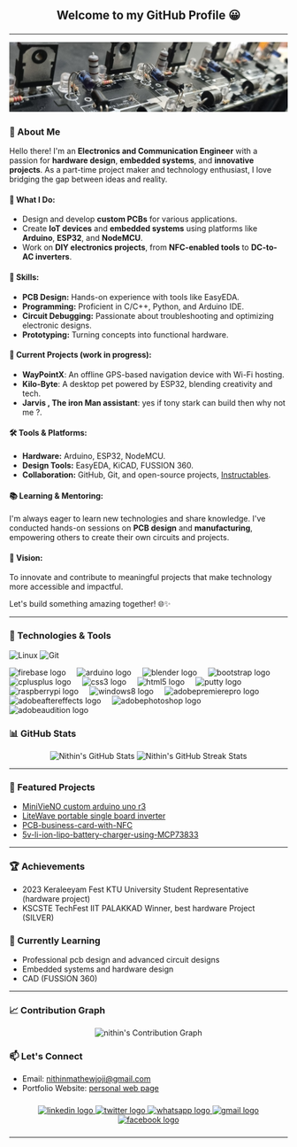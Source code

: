 ## <p align="center"> Welcome to my GitHub Profile 😀 </p>

---

![Nithin's GitHub Banner](1716477666405.jpg)

### 👋 About Me  

Hello there! I'm an **Electronics and Communication Engineer** with a passion for **hardware design**, **embedded systems**, and **innovative projects**. As a part-time project maker and technology enthusiast, I love bridging the gap between ideas and reality.  

#### 🚀 What I Do:  
- Design and develop **custom PCBs** for various applications.  
- Create **IoT devices** and **embedded systems** using platforms like **Arduino**, **ESP32**, and **NodeMCU**.  
- Work on **DIY electronics projects**, from **NFC-enabled tools** to **DC-to-AC inverters**.  

#### 🔧 Skills:  
- **PCB Design:** Hands-on experience with tools like EasyEDA.  
- **Programming:** Proficient in C/C++, Python, and Arduino IDE.  
- **Circuit Debugging:** Passionate about troubleshooting and optimizing electronic designs.  
- **Prototyping:** Turning concepts into functional hardware.  

#### 🌟 Current Projects (work in progress):   
- **WayPointX**: An offline GPS-based navigation device with Wi-Fi hosting.  
- **Kilo-Byte**: A desktop pet powered by ESP32, blending creativity and tech.
- **Jarvis , The iron Man assistant**: yes if tony stark can build then why not me ?.

#### 🛠️ Tools & Platforms:  
- **Hardware:** Arduino, ESP32, NodeMCU.  
- **Design Tools:** EasyEDA, KiCAD, FUSSION 360.  
- **Collaboration:** GitHub, Git, and open-source projects, [Instructables](https://www.instructables.com/member/The%20PCB%20guy-me_self_nithin/).  

#### 📚 Learning & Mentoring:  
I'm always eager to learn new technologies and share knowledge. I've conducted hands-on sessions on **PCB design** and **manufacturing**, empowering others to create their own circuits and projects.  

#### 🎯 Vision:  
To innovate and contribute to meaningful projects that make technology more accessible and impactful.  

Let's build something amazing together! 🌐✨  

---

### 🔧 Technologies & Tools
![Linux](https://img.shields.io/badge/Linux-FCC624?style=for-the-badge&logo=linux&logoColor=black)
![Git](https://img.shields.io/badge/Git-F05032?style=for-the-badge&logo=git&logoColor=white)

<div align="left">
  <img src="https://cdn.jsdelivr.net/gh/devicons/devicon/icons/firebase/firebase-plain-wordmark.svg" height="40" alt="firebase logo"  />
  <img width="12" />
  <img src="https://skillicons.dev/icons?i=arduino" height="40" alt="arduino logo"  />
  <img width="12" />
  <img src="https://cdn.jsdelivr.net/gh/devicons/devicon/icons/blender/blender-original.svg" height="40" alt="blender logo"  />
  <img width="12" />
  <img src="https://cdn.jsdelivr.net/gh/devicons/devicon/icons/bootstrap/bootstrap-original.svg" height="40" alt="bootstrap logo"  />
  <img width="12" />
  <img src="https://cdn.jsdelivr.net/gh/devicons/devicon/icons/cplusplus/cplusplus-original.svg" height="40" alt="cplusplus logo"  />
  <img width="12" />
  <img src="https://cdn.jsdelivr.net/gh/devicons/devicon/icons/css3/css3-original.svg" height="40" alt="css3 logo"  />
  <img width="12" />
  <img src="https://cdn.jsdelivr.net/gh/devicons/devicon/icons/html5/html5-original.svg" height="40" alt="html5 logo"  />
  <img width="12" />
  <img src="https://cdn.jsdelivr.net/gh/devicons/devicon/icons/putty/putty-original.svg" height="40" alt="putty logo"  />
  <img width="12" />
  <img src="https://cdn.jsdelivr.net/gh/devicons/devicon/icons/raspberrypi/raspberrypi-original.svg" height="40" alt="raspberrypi logo"  />
  <img width="12" />
  <img src="https://cdn.jsdelivr.net/gh/devicons/devicon/icons/windows8/windows8-original.svg" height="40" alt="windows8 logo"  />
  <img width="12" />
  <img src="https://cdn.simpleicons.org/adobepremierepro/9999FF" height="40" alt="adobepremierepro logo"  />
  <img width="12" />
  <img src="https://cdn.simpleicons.org/adobeaftereffects/9999FF" height="40" alt="adobeaftereffects logo"  />
  <img width="12" />
  <img src="https://cdn.simpleicons.org/adobephotoshop/31A8FF" height="40" alt="adobephotoshop logo"  />
  <img width="12" />
  <img src="https://cdn.simpleicons.org/adobeaudition/9999FF" height="40" alt="adobeaudition logo"  />
</div>

###

### 📊 GitHub Stats

<p align="center">
  <img src="https://github-readme-stats.vercel.app/api?username=nithinmathewjoji&show_icons=true&theme=radical" alt="Nithin's GitHub Stats" />
  <img src="https://github-readme-streak-stats.herokuapp.com?user=nithinmathewjoji&theme=radical" alt="Nithin's GitHub Streak Stats" />
</p>

---

### 🌟 Featured Projects
- [MiniVieNO custom arduino uno r3](https://github.com/nithinmathewjoji/MiniVieNO-Custom-Arduino-R3-from-scratch)
- [LiteWave portable single board inverter](https://github.com/nithinmathewjoji/LiteWave-full-sine-wav-inverter)
- [PCB-business-card-with-NFC](https://github.com/nithinmathewjoji/PCB-business-card-with-NFC)
- [5v-li-ion-lipo-battery-charger-using-MCP73833](https://github.com/nithinmathewjoji/5v-li-ion-lipo-battery-charger-using-MCP73833-)

---

### 🏆 Achievements

- 2023 Keraleeyam Fest KTU University Student Representative (hardware project)
- KSCSTE TechFest IIT PALAKKAD Winner, best hardware Project (SILVER)


### 🌱 Currently Learning

- Professional pcb design and advanced circuit designs
- Embedded systems and hardware design
- CAD (FUSSION 360) 

---

### 📈 Contribution Graph

<p align="center">
  <img src="https://github-readme-activity-graph.vercel.app/graph?username=nithinmathewjoji&theme=react-dark" alt="nithin's Contribution Graph" />
</p>

### 📫 Let's Connect
- Email: <nithinmathewjoji@gmail.com>
- Portfolio Website: [personal web page](https://nithinmathewjoji.github.io/portfolio-new/)

###

<div align="center">
  <a href="https://www.linkedin.com/in/nithin-mathew-joji-591a86202/"><img src="https://raw.githubusercontent.com/maurodesouza/profile-readme-generator/master/src/assets/icons/social/linkedin/default.svg" width="52" height="40" alt="linkedin logo"  /> </a>
  <a href="https://x.com/Nithinmathewjo6"><img src="https://raw.githubusercontent.com/maurodesouza/profile-readme-generator/master/src/assets/icons/social/twitter/default.svg" width="52" height="40" alt="twitter logo"  /> </a>
  <a href="https://wa.me/918547062991"><img src="https://raw.githubusercontent.com/maurodesouza/profile-readme-generator/master/src/assets/icons/social/whatsapp/default.svg" width="52" height="40" alt="whatsapp logo"  /> </a>
  <a href="mailto:nithinmathewjoji@gmail.com"><img src="https://raw.githubusercontent.com/maurodesouza/profile-readme-generator/master/src/assets/icons/social/gmail/default.svg" width="52" height="40" alt="gmail logo"  /> </a>
  <a href="https://www.facebook.com/nithin.mathewjoji.7/"><img src="https://raw.githubusercontent.com/maurodesouza/profile-readme-generator/master/src/assets/icons/social/facebook/default.svg" width="52" height="40" alt="facebook logo"  /> </a>
</div>

###


---


